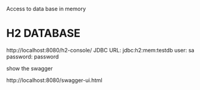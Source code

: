 Access to data base in memory

H2 DATABASE
============
http://localhost:8080/h2-console/
JDBC URL: jdbc:h2:mem:testdb
user:     sa
password: password

show the swagger

http://localhost:8080/swagger-ui.html